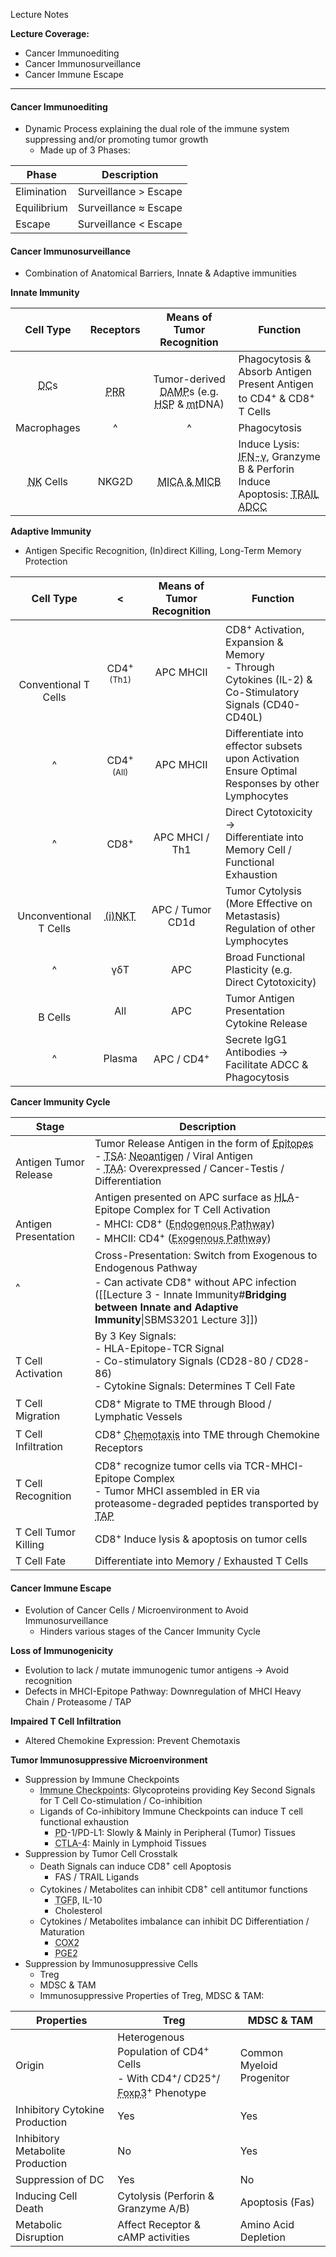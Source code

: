 Lecture Notes

**Lecture Coverage:**
- Cancer Immunoediting
- Cancer Immunosurveillance
- Cancer Immune Escape

---
#### **Cancer Immunoediting**
- Dynamic Process explaining the dual role of the immune system suppressing and/or promoting tumor growth
	- Made up of 3 Phases:

| Phase       | Description           |
| ----------- | --------------------- |
| Elimination | Surveillance > Escape |
| Equilibrium | Surveillance ≈ Escape |
| Escape      | Surveillance < Escape |


#### **Cancer Immunosurveillance**
- Combination of Anatomical Barriers, Innate & Adaptive immunities

**Innate Immunity**

|                    Cell Type                     |                         Receptors                          |                                                                            Means of Tumor Recognition                                                                            | Function                                                                                                                                                                                                                                                   |
| :----------------------------------------------: | :--------------------------------------------------------: | :------------------------------------------------------------------------------------------------------------------------------------------------------------------------------: | ---------------------------------------------------------------------------------------------------------------------------------------------------------------------------------------------------------------------------------------------------------- |
|     <abbr Title="Dendritic Cell">DC</abbr>s      | <br><abbr Title="Pattern Recognition Receptors">PRR</abbr> | <br>Tumor-derived <abbr Title="Damage-Associated Molecular Patterns">DAMP</abbr>s (e.g. <abbr Title="Heat Shock Proteins">HSP</abbr> & <abbr Title="Mitochondrial">mt</abbr>DNA) | Phagocytosis & Absorb Antigen<br>Present Antigen to CD4<sup>+</sup> & CD8<sup>+</sup> T Cells                                                                                                                                                              |
|                   Macrophages                    |                             ^                              |                                                                                        ^                                                                                         | Phagocytosis                                                                                                                                                                                                                                               |
| <br><abbr Title="Natural Killer">NK</abbr> Cells |                         <br>NKG2D                          |                                                  <br><abbr Title="MHC I Polypeptide-Related Sequence A & B">MICA & MICB</abbr>                                                   | Induce Lysis: <abbr Title="Interferon">IFN-γ</abbr>, Granzyme B & Perforin<br>Induce Apoptosis: <abbr Title="TNF (Tumor Necrosis Factor) Related Apoptosis-Inducing Ligand">TRAIL</abbr><br><abbr Title="Antibody Dependent Cell Cytotoxicity">ADCC</abbr> |

**Adaptive Immunity**
- Antigen Specific Recognition, (In)direct Killing, Long-Term Memory Protection

|            Cell Type             |                              <                               | Means of Tumor Recognition | Function                                                                                                           |
| :------------------------------: | :----------------------------------------------------------: | :------------------------: | ------------------------------------------------------------------------------------------------------------------ |
| <br><br><br>Conventional T Cells |         CD4<sup>+</sup><br><font size=2>(Th1)</font>         |         APC MHCII          | CD8<sup>+</sup> Activation, Expansion & Memory<br>- Through Cytokines (IL-2) & Co-Stimulatory Signals (CD40-CD40L) |
|                ^                 |         CD4<sup>+</sup><br><font size=2>(All)</font>         |         APC MHCII          | Differentiate into effector subsets upon Activation<br>Ensure Optimal Responses by other Lymphocytes               |
|                ^                 |                       CD8<sup>+</sup>                        |       APC MHCI / Th1       | Direct Cytotoxicity → <br>Differentiate into Memory Cell / Functional Exhaustion                                   |
|    <br>Unconventional T Cells    | <abbr Title="Invariant Natural Killer T Cells">(i)NKT</abbr> |      APC / Tumor CD1d      | Tumor Cytolysis (More Effective on Metastasis)<br>Regulation of other Lymphocytes                                  |
|                ^                 |                             γδT                              |            APC             | Broad Functional Plasticity (e.g. Direct Cytotoxicity)                                                             |
|           <br>B Cells            |                           All<br>                            |            APC             | Tumor Antigen Presentation<br>Cytokine Release                                                                     |
|                ^                 |                            Plasma                            |   APC / CD4<sup>+</sup>    | Secrete IgG1 Antibodies → Facilitate ADCC & Phagocytosis                                                           |

**Cancer Immunity Cycle**

| Stage                        | Description                                                                                                                                                                                                                                                                                                                                                                                     |
| ---------------------------- | ----------------------------------------------------------------------------------------------------------------------------------------------------------------------------------------------------------------------------------------------------------------------------------------------------------------------------------------------------------------------------------------------- |
| <br>Antigen Tumor Release    | Tumor Release Antigen in the form of <abbr Title="9-22 A.A. Long Antigenic Fragments">Epitopes</abbr><br>- <abbr Title="Tumor Specific Antigen (Not normally present in human)">TSA</abbr>: <abbr Title="Mutated Antigen">Neoantigen</abbr> / Viral Antigen<br>- <abbr Title="Tumor Associated Antigen (Normally present in human)">TAA</abbr>: Overexpressed / Cancer-Testis / Differentiation |
| <br><br>Antigen Presentation | Antigen presented on APC surface as <abbr Title="Human Leukocyte Antigen, The MHC of Humans">HLA</abbr>-Epitope Complex for T Cell Activation<br>- MHCI: CD8<sup>+</sup> (<abbr Title="When APC is infected & can synthesize tumor antigen">Endogenous Pathway</abbr>)<br>- MHCII: CD4<sup>+</sup> (<abbr Title="APC endocytose & present tumor antigen">Exogenous Pathway</abbr>)              |
| ^                            | Cross-Presentation: Switch from Exogenous to Endogenous Pathway<br>- Can activate CD8<sup>+</sup> without APC infection ([[Lecture 3 - Innate Immunity#**Bridging between Innate and Adaptive Immunity**\|SBMS3201 Lecture 3]])                                                                                                                                                                 |
| <br>T Cell Activation        | By 3 Key Signals:<br>- HLA-Epitope-TCR Signal<br>- Co-stimulatory Signals (CD28-80 / CD28-86)<br>- Cytokine Signals: Determines T Cell Fate                                                                                                                                                                                                                                                     |
| T Cell Migration             | CD8<sup>+</sup> Migrate to TME through Blood / Lymphatic Vessels                                                                                                                                                                                                                                                                                                                                |
| T Cell Infiltration          | CD8<sup>+</sup> <abbr Title="Cell Migration in response to Chemical Stimuli">Chemotaxis</abbr> into TME through Chemokine Receptors                                                                                                                                                                                                                                                             |
| T Cell Recognition           | CD8<sup>+</sup> recognize tumor cells via TCR-MHCI-Epitope Complex<br>- Tumor MHCI assembled in ER via proteasome-degraded peptides transported by <abbr Title="Transporter Associated with Antigen Processing">TAP</abbr>                                                                                                                                                                      |
| T Cell Tumor Killing         | CD8<sup>+</sup> Induce lysis & apoptosis on tumor cells                                                                                                                                                                                                                                                                                                                                         |
| T Cell Fate                  | Differentiate into Memory / Exhausted T Cells                                                                                                                                                                                                                                                                                                                                                   |


#### **Cancer Immune Escape**
- Evolution of Cancer Cells / Microenvironment to Avoid Immunosurveillance
	- Hinders various stages of the Cancer Immunity Cycle

**Loss of Immunogenicity**
- Evolution to lack / mutate immunogenic tumor antigens → Avoid recognition
- Defects in MHCI-Epitope Pathway: Downregulation of MHCI Heavy Chain / Proteasome / TAP

**Impaired T Cell Infiltration**
- Altered Chemokine Expression: Prevent Chemotaxis

**Tumor Immunosuppressive Microenvironment**
- Suppression by Immune Checkpoints
	- <abbr Title="B7-CD28 Superfamily">Immune Checkpoints</abbr>: Glycoproteins providing Key Second Signals for T Cell Co-stimulation / Co-inhibition
	- Ligands of Co-inhibitory Immune Checkpoints can induce T cell functional exhaustion
		- <abbr Title="Programmed Death">PD</abbr>-1/PD-L1: Slowly & Mainly in Peripheral (Tumor) Tissues
		- <abbr Title="Cytotoxic T Lymphocyte Antigen 4">CTLA-4</abbr>: Mainly in Lymphoid Tissues
- Suppression by Tumor Cell Crosstalk
	- Death Signals can induce CD8<sup>+</sup> cell Apoptosis
		- FAS / TRAIL Ligands
	- Cytokines / Metabolites can inhibit CD8<sup>+</sup> cell antitumor functions
		- <abbr Title="Transformation Growth Factor">TGF</abbr>β, IL-10
		- Cholesterol
	- Cytokines / Metabolites imbalance can inhibit DC Differentiation / Maturation
		- <abbr Title="Cyclooxygenase 2">COX2</abbr>
		- <abbr Title="Prostaglandin E2">PGE2</abbr>
- Suppression by Immunosuppressive Cells
	- Treg
	- MDSC & TAM
	- Immunosuppressive Properties of Treg, MDSC & TAM:

| Properties                       | Treg                                                                                                                                                                                                          | MDSC & TAM                |
| -------------------------------- | ------------------------------------------------------------------------------------------------------------------------------------------------------------------------------------------------------------- | ------------------------- |
| Origin                           | Heterogenous Population of CD4<sup>+</sup> Cells<br>- With CD4<sup>+</sup>/ CD25<sup>+</sup>/ <abbr Title="Protein that attaches to DNA & Regulate immunity gene activity">Foxp3</abbr><sup>+</sup> Phenotype | Common Myeloid Progenitor |
| Inhibitory Cytokine Production   | Yes                                                                                                                                                                                                           | Yes                       |
| Inhibitory Metabolite Production | No                                                                                                                                                                                                            | Yes                       |
| Suppression of DC                | Yes                                                                                                                                                                                                           | No                        |
| Inducing Cell Death              | Cytolysis (Perforin & Granzyme A/B)                                                                                                                                                                           | Apoptosis (Fas)           |
| Metabolic Disruption             | Affect Receptor & cAMP activities                                                                                                                                                                             | Amino Acid Depletion      |
